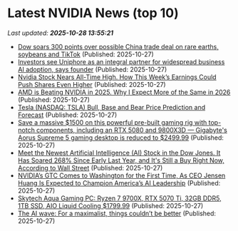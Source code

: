 # Latest NVIDIA News (top 10)
_Last updated: **2025-10-28 13:55:21**_

- [Dow soars 300 points over possible China trade deal on rare earths, soybeans and TikTok](https://nypost.com/2025/10/27/business/dow-soars-300-points-on-possible-china-trade-deal-for-rare-earths/) (Published: 2025-10-27)
- [Investors see Uniphore as an integral partner for widespread business AI adoption, says founder](https://www.thehindubusinessline.com/info-tech/investors-see-uniphore-as-an-integral-partner-for-widespread-business-ai-adoption-says-founder/article70209019.ece) (Published: 2025-10-27)
- [Nvidia Stock Nears All-Time High. How This Week’s Earnings Could Push Shares Even Higher](https://biztoc.com/x/25abf42756d6b901) (Published: 2025-10-27)
- [AMD is Beating NVIDIA in 2025. Why I Expect More of the Same in 2026](https://biztoc.com/x/2df39e70b2f52b07) (Published: 2025-10-27)
- [Tesla (NASDAQ: TSLA) Bull, Base and Bear Price Prediction and Forecast](https://biztoc.com/x/4b124e8144994f2c) (Published: 2025-10-27)
- [Save a massive $1500 on this powerful pre-built gaming rig with top-notch components, including an RTX 5080 and 9800X3D — Gigabyte's Aorus Supreme 5 gaming desktop is reduced to $2499.99](https://www.tomshardware.com/desktops/gaming-pcs/save-a-massive-usd1500-on-this-powerful-pre-built-gaming-rig-with-top-notch-components-including-an-rtx-5080-and-9800x3d-gigabytes-aorus-supreme-5-gaming-desktop-is-reduced-to-usd2499-99) (Published: 2025-10-27)
- [Meet the Newest Artificial Intelligence (AI) Stock in the Dow Jones. It Has Soared 268% Since Early Last Year, and It's Still a Buy Right Now, According to Wall Street](https://biztoc.com/x/b8ce3654d300ed72) (Published: 2025-10-27)
- [NVIDIA’s GTC Comes to Washington for the First Time, As CEO Jensen Huang Is Expected to Champion America’s AI Leadership](https://wccftech.com/nvidia-gtc-comes-to-washington-for-the-first-time/) (Published: 2025-10-27)
- [Skytech Aqua Gaming PC: Ryzen 7 9700X, RTX 5070 Ti, 32GB DDR5, 1TB SSD, AIO Liquid Cooling $1799.99](https://slickdeals.net/f/18737248-skytech-aqua-gaming-pc-ryzen-7-9700x-rtx-5070-ti-32gb-ddr5-1tb-ssd-aio-liquid-cooling-1799-99) (Published: 2025-10-27)
- [The AI wave: For a maximalist, things couldn’t be better](https://biztoc.com/x/0e3341bed219cffe) (Published: 2025-10-27)
